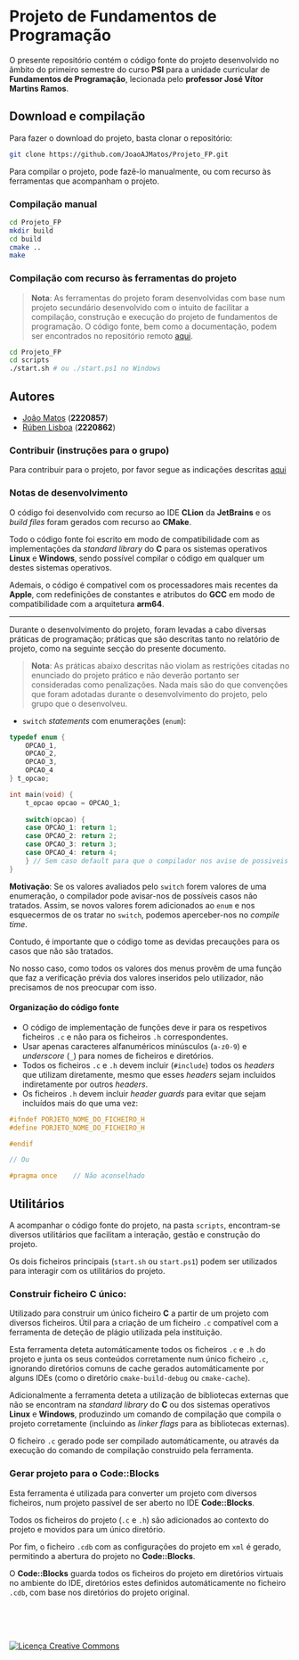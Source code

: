 # Projeto de Fundamentos de Programação

O presente repositório contém o código fonte do projeto
desenvolvido no âmbito do primeiro semestre do curso __PSI__
para a unidade curricular de __Fundamentos de Programação__, lecionada pelo __professor José Vítor Martins Ramos__.

## Download e compilação

Para fazer o download do projeto, basta clonar o repositório:

``` bash
git clone https://github.com/JoaoAJMatos/Projeto_FP.git
```

Para compilar o projeto, pode fazê-lo manualmente, ou com recurso às ferramentas que acompanham o projeto.

### Compilação manual

```bash
cd Projeto_FP
mkdir build
cd build
cmake ..
make
```

### Compilação com recurso às ferramentas do projeto

> __Nota__: As ferramentas do projeto foram desenvolvidas com base num projeto secundário desenvolvido com o intuito de facilitar a compilação, construção e execução do projeto de fundamentos de programação. O código fonte, bem como a documentação, podem ser encontrados no repositório remoto [aqui](https://github.com/JoaoAJMatos/PyCtx).

```bash
cd Projeto_FP
cd scripts
./start.sh # ou ./start.ps1 no Windows
```

## Autores

* [João Matos](https://github.com/JoaoAJMatos) (__2220857__)
* [Rúben Lisboa](https://github.com/Lisboa14) (__2220862__)

### Contribuir (instruções para o grupo)

Para contribuir para o projeto, por favor segue as indicações descritas [aqui](docs/CONTRIBUIR.md)

### Notas de desenvolvimento

O código foi desenvolvido com recurso ao IDE __CLion__ da __JetBrains__ e os _build files_ foram gerados com recurso ao __CMake__. 

Todo o código fonte foi escrito em modo de compatibilidade com as implementações da _standard library_ do __C__ para os sistemas operativos __Linux__ e __Windows__, sendo possível compilar o código em qualquer um destes sistemas operativos.

Ademais, o código é compativel com os processadores mais recentes da __Apple__, com redefinições de constantes e atributos do __GCC__ em modo de compatibilidade com a arquitetura __arm64__.

<hr>

Durante o desenvolvimento do projeto, foram levadas a cabo diversas práticas de programação;
práticas que são descritas tanto no relatório de projeto, como na seguinte secção do presente
documento.

> __Nota__: As práticas abaixo descritas não violam as restrições citadas no enunciado do
> projeto prático e não deverão portanto ser consideradas como penalizações. Nada mais são
> do que convenções que foram adotadas durante o desenvolvimento do projeto, pelo grupo que o
> desenvolveu.

- `switch` _statements_ com enumerações (`enum`):

```c
typedef enum {
    OPCAO_1,
    OPCAO_2,
    OPCAO_3,
    OPCAO_4
} t_opcao;

int main(void) {
    t_opcao opcao = OPCAO_1;
    
    switch(opcao) {
    case OPCAO_1: return 1;
    case OPCAO_2: return 2;
    case OPCAO_3: return 3;
    case OPCAO_4: return 4;
    } // Sem caso default para que o compilador nos avise de possiveis casos não tratados
}
```

__Motivação__: Se os valores avaliados pelo `switch` forem valores de uma enumeração, o
compilador pode avisar-nos de possíveis casos não tratados. Assim, se novos valores forem
adicionados ao `enum` e nos esquecermos de os tratar no `switch`, podemos aperceber-nos no
_compile time_.

Contudo, é importante que o código tome as devidas precauções para os casos que não são
tratados. 

No nosso caso, como todos os valores dos menus provêm de uma função que faz a verificação
prévia dos valores inseridos pelo utilizador, não precisamos de nos preocupar com isso.

#### Organização do código fonte

- O código de implementação de funções deve ir para os respetivos ficheiros `.c` e não para os
ficheiros `.h` correspondentes.
- Usar apenas caracteres alfanuméricos minúsculos (`a-z0-9`) e _underscore_ (`_`) para nomes de ficheiros e diretórios.
- Todos os ficheiros `.c` e `.h` devem incluir (`#include`) todos os _headers_ que utilizam diretamente, mesmo que
esses _headers_ sejam incluídos indiretamente por outros _headers_.
- Os ficheiros `.h` devem incluir _header guards_ para evitar que sejam incluídos mais do que uma vez:

```c
#ifndef PORJETO_NOME_DO_FICHEIRO_H
#define PORJETO_NOME_DO_FICHEIRO_H

#endif

// Ou

#pragma once    // Não aconselhado
```

## Utilitários

A acompanhar o código fonte do projeto, na pasta `scripts`, encontram-se diversos utilitários que facilitam a interação, gestão e construção do projeto.

Os dois ficheiros principais (`start.sh` ou `start.ps1`) podem ser utilizados para interagir com os utilitários do projeto.

### Construir ficheiro C único:

Utilizado para construir um único ficheiro __C__ a partir de um projeto com diversos ficheiros. Útil para a criação de um ficheiro `.c` compatível com a ferramenta de deteção de plágio utilizada pela instituição.

Esta ferramenta deteta automáticamente todos os ficheiros `.c` e `.h` do projeto e junta os seus conteúdos corretamente num único ficheiro `.c`, ignorando diretórios comuns de cache gerados automáticamente por alguns IDEs (como o diretório `cmake-build-debug` ou `cmake-cache`).

Adicionalmente a ferramenta deteta a utilização de bibliotecas externas que não se encontram na _standard library_ do __C__ ou dos sistemas operativos __Linux__ e __Windows__, produzindo um comando de compilação que compila o projeto corretamente (incluindo as _linker flags_ para as bibliotecas externas).

O ficheiro `.c` gerado pode ser compilado automáticamente, ou através da execução do comando de compilação construido pela ferramenta.

### Gerar projeto para o Code::Blocks

Esta ferramenta é utilizada para converter um projeto com diversos ficheiros, num projeto passível de ser aberto no IDE __Code::Blocks__.

Todos os ficheiros do projeto (`.c` e `.h`) são adicionados ao contexto do projeto e movidos para um único diretório.

Por fim, o ficheiro `.cdb` com as configurações do projeto em `xml` é gerado, permitindo a abertura do projeto no __Code::Blocks__.

O __Code::Blocks__ guarda todos os ficheiros do projeto em diretórios virtuais no ambiente do IDE, diretórios estes definidos automáticamente no ficheiro `.cdb`, com base nos diretórios do projeto original.

<br>
<br>
<br>

<a rel="license" href="http://creativecommons.org/licenses/by-nc-nd/4.0/"><img alt="Licença Creative Commons" style="border-width:0" src="https://i.creativecommons.org/l/by-nc-nd/4.0/88x31.png" /></a>